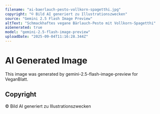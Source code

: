 ```yaml
---
filename: "ai-baerlauch-pesto-vollkorn-spagetthi.jpg"
copyright: "© Bild AI generiert zu Illustrationszwecken"
source: "Gemini 2.5 Flash Image Preview"
altText: "Schmackhaftes vegane Bärlauch-Pesto mit Vollkorn-Spagetthi"
aiGenerated: true
model: "gemini-2.5-flash-image-preview"
uploadDate: "2025-09-04T11:16:28.344Z"
---
```


# AI Generated Image

This image was generated by gemini-2.5-flash-image-preview for VeganBlatt.

## Copyright
© Bild AI generiert zu Illustrationszwecken
